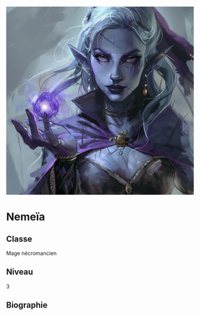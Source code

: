![Nemeia](../..//ressources/nemeia.png)

# Nemeïa

## Classe

Mage nécromancien

## Niveau

3

## Biographie


